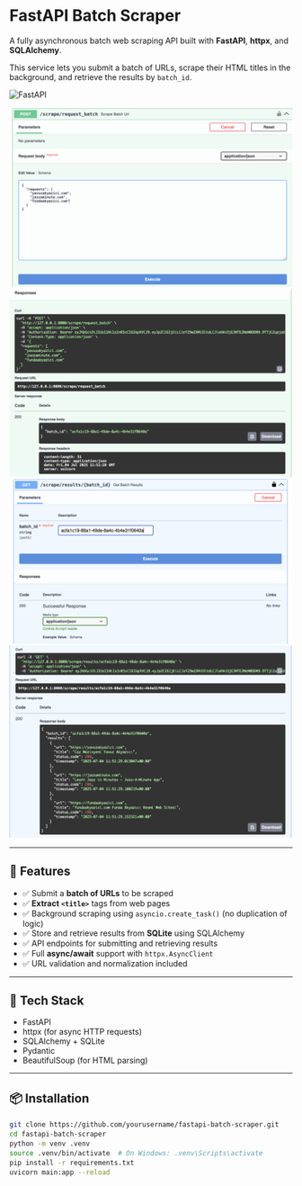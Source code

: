 # FastAPI Batch Scraper

A fully asynchronous batch web scraping API built with **FastAPI**, **httpx**, and **SQLAlchemy**.

This service lets you submit a batch of URLs, scrape their HTML titles in the background, and retrieve the results by `batch_id`.

![FastAPI](https://img.shields.io/badge/built_with-FastAPI-blue)


![Scrape Request](assets/scrape_request.png)
![Scrape Response](assets/scrape_response.png)
![Batch Scrape Request](assets/batch_scrape_request.png)
![Batch Scrape Response](assets/batch_scrape_response.png)

---

## 🚀 Features

- ✅ Submit a **batch of URLs** to be scraped
- ✅ **Extract `<title>`** tags from web pages
- ✅ Background scraping using `asyncio.create_task()` (no duplication of logic)
- ✅ Store and retrieve results from **SQLite** using SQLAlchemy
- ✅ API endpoints for submitting and retrieving results
- ✅ Full **async/await** support with `httpx.AsyncClient`
- ✅ URL validation and normalization included

---

## 🔧 Tech Stack

- FastAPI
- httpx (for async HTTP requests)
- SQLAlchemy + SQLite
- Pydantic
- BeautifulSoup (for HTML parsing)

---

## 📦 Installation

```bash
git clone https://github.com/yourusername/fastapi-batch-scraper.git
cd fastapi-batch-scraper
python -m venv .venv
source .venv/bin/activate  # On Windows: .venv\Scripts\activate
pip install -r requirements.txt
uvicorn main:app --reload
````
